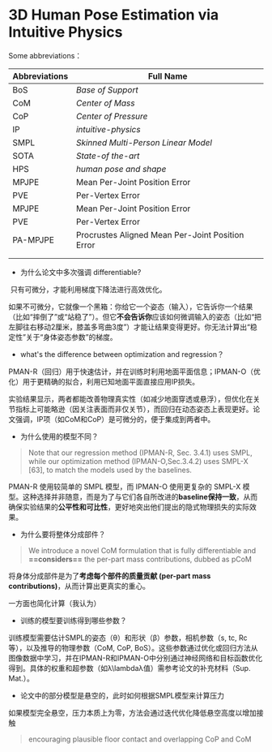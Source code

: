 

# 3D Human Pose Estimation via Intuitive Physics

Some abbreviations：

| Abbreviations | **Full Name**                                    |
| :------------ | ------------------------------------------------ |
| BoS           | *Base of Support*                                |
| CoM           | *Center of Mass*                                 |
| CoP           | *Center of Pressure*                             |
| IP            | *intuitive-physics*                              |
| SMPL          | *Skinned Multi-Person Linear Model*              |
| SOTA          | *State-of the-art*                               |
| HPS           | *human pose and shape*                           |
| MPJPE         | Mean Per-Joint Position Error                    |
| PVE           | Per-Vertex Error                                 |
| MPJPE         | Mean Per-Joint Position Error                    |
| PVE           | Per-Vertex Error                                 |
| PA-MPJPE      | Procrustes Aligned Mean Per-Joint Position Error |
|               |                                                  |
|               |                                                  |





- 为什么论文中多次强调 differentiable?

​	只有可微分，才能利用梯度下降法进行高效优化。

​	如果不可微分，它就像一个黑箱：你给它一个姿态（输入），它告诉你一个结果（比如“摔倒了”或“站稳了”）。但它**不会告诉你**应该如何微调输入的姿态（比如“把左脚往右移动2厘米，膝盖多弯曲3度”）才能让结果变得更好。你无法计算出“稳定性”关于“身体姿态参数”的梯度。



- what's the difference between optimization and regression？

​	PMAN-R（回归）用于快速估计，并在训练时利用地面平面信息；IPMAN-O（优化）用于更精确的拟合，利用已知地面平面直接应用IP损失。

​	实验结果显示，两者都能改善物理真实性（如减少地面穿透或悬浮），但优化在关节指标上可能略逊（因关注表面而非仅关节），而回归在动态姿态上表现更好。论文强调，IP项（如CoM和CoP）是可微分的，便于集成到两者中。



- 为什么使用的模型不同？

> Note that our regression method (IPMAN-R, Sec. 3.4.1) uses SMPL, while our optimization method (IPMAN-O,Sec.3.4.2) uses SMPL-X [63], to match the models used by the baselines.

PMAN-R 使用较简单的 SMPL 模型，而 IPMAN-O 使用更复杂的 SMPL-X 模型。这种选择并非随意，而是为了与它们各自所改进的**baseline保持一致**，从而确保实验结果的**公平性和可比性**，更好地突出他们提出的隐式物理损失的实际效果。



- 为什么要将整体分成部件？

> We introduce a novel CoM formulation that is fully differentiable and **==considers==** the per-part mass contributions, dubbed as pCoM

将身体分成部件是为了**考虑每个部件的质量贡献 (per-part mass contributions)**，从而计算出更真实的重心。

一方面也简化计算（我认为）



- 训练的模型要训练得到哪些参数？

训练模型需要估计SMPL的姿态（θ）和形状（β）参数，相机参数（s, tc, Rc等），以及推导的物理参数（CoM, CoP, BoS）。这些参数通过优化或回归方法从图像数据中学习，并在IPMAN-R和IPMAN-O中分别通过神经网络和目标函数优化得到。具体的权重和超参数（如λ\lambdaλ值）需参考论文的补充材料（Sup. Mat.）。



- 论文中的部分模型是悬空的，此时如何根据SMPL模型来计算压力

​	如果模型完全悬空，压力本质上为零，方法会通过迭代优化降低悬空高度以增加接触

> encouraging plausible floor contact and overlapping CoP and CoM
